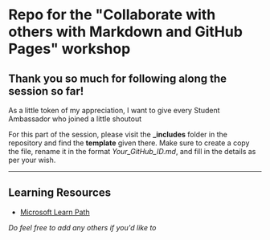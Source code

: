 # Repo for the "Collaborate with others with Markdown and GitHub Pages" workshop

## Thank you so much for following along the session so far!

As a little token of my appreciation, I want to give every Student Ambassador who joined a little shoutout

For this part of the session, please visit the **_includes** folder in the repository and find the **template** given there. Make sure to create a copy the file, rename it in the format *Your_GitHub_ID.md*, and fill in the details as per your wish.

---

## Learning Resources

* [Microsoft Learn Path](https://docs.microsoft.com/en-us/learn/paths/collaborate-markdown-github-pages/)

*Do feel free to add any others if you'd like to*
